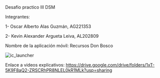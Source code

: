 Desafio practico III DSM


Integrantes:


1- Oscar Alberto Alas Guzmán, AG221353


2- Kevin Alexander Argueta Leiva, AL202809


Nombre de la aplicación móvil: Recursos Don Bosco


![ic_launcher](https://github.com/user-attachments/assets/6e3099fc-6a26-42ec-a2c8-3b4c2cad74aa)


Enlace a videos explicativos: https://drive.google.com/drive/folders/1xT-5K9F8aQ2-ZRSCRhPR8NLEL0kR1MLk?usp=sharing
